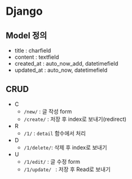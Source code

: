# Django

## Model 정의

* title : charfield
* content : textfield
* created_at : auto_now_add, datetimefield
* updated_at : auto_now, datetimefield

## CRUD

* C
  * `/new/` : 글 작성 form
  * `/create/` : 저장 후 index로 보내기(redirect)
* R
  * `/1/` : `detail` 함수에서 처리
* D
  * `/1/delete/`: 삭제 후 index로 보내기
* U
  * `/1/edit/` : 글 수정 form
  * `/1/update/ ` : 저장 후 Read로 보내기

